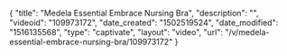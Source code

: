 {
    "title": "Medela Essential Embrace Nursing Bra",
    "description": "",
    "videoid": "109973172",
    "date_created": "1502519524",
    "date_modified": "1516135568",
    "type": "captivate",
    "layout": "video",
    "url": "\/v\/medela-essential-embrace-nursing-bra\/109973172"
}